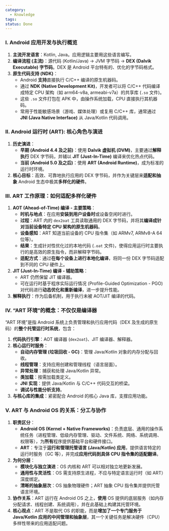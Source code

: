 ```yaml
---
category:
  - Knowledge
tags: 
status: Done
---
```

### I. Android 应用开发与执行概览

1. **主流开发语言**：Kotlin, Java。应用逻辑主要用这些语言编写。
2. **编译流程 (主流)**：源代码 (Kotlin/Java) -> JVM 字节码 -> **DEX (Dalvik Executable) 字节码**。DEX 是 Android 平台特有的、优化的字节码格式。
3. **原生代码支持 (NDK)**：
    - Android **支持**直接执行 C/C++ 编译的原生机器码。
    - 通过 **NDK (Native Development Kit)**，开发者可以将 C/C++ 代码编译成特定 CPU 架构（如 arm64-v8a, armeabi-v7a）的共享库 (`.so` 文件)。
    - 这些 `.so` 文件打包在 APK 中，由操作系统加载，CPU 直接执行其机器码。
    - 常用于性能敏感场景（游戏、媒体处理）或复用 C/C++ 库，通常通过 **JNI (Java Native Interface)** 从 Java/Kotlin 代码调用。

### II. Android 运行时 (ART): 核心角色与演进

1. **历史演进**：
    - **早期 (Android 4.4 及之前)**：使用 **Dalvik 虚拟机 (DVM)**，主要通过**解释执行** DEX 字节码，并辅以 **JIT (Just-In-Time)** 编译来优化热点代码。
    - **当前 (Android 5.0 及之后)**：使用 **ART (Android Runtime)**，成为标准的运行时环境。
2. **核心目标**：高效、可靠地执行应用的 DEX 字节码，并作为关键层来**适配和抽象** Android 生态中极其**多样化的硬件**。

### III. ART 工作原理：如何适配多样化硬件

1. **AOT (Ahead-of-Time) 编译 - 主要策略**：
    - **时机与地点**：在应用**安装到用户设备时**或设备空闲时进行。
    - **过程**：ART 内的 `dex2oat` 工具读取通用的 DEX 字节码，并将其**编译成针对当前设备特定 CPU 架构的原生机器码**。
    - **设备感知**：ART 知道当前设备的 CPU 指令集（如 ARMv7, ARMv8-A 64 位等）。
    - **结果**：生成针对性优化过的本地代码 (`.oat` 文件)，使得应用运行时主要执行的是高效的原生指令，而非解释字节码。
    - **适配方式**：通过**在每个设备上进行本地化编译**，将同一份 DEX 字节码适配到不同的 CPU 硬件上。
2. **JIT (Just-In-Time) 编译 - 辅助策略**：
    - ART 仍然保留 JIT 编译器。
    - 可在运行时基于程序实际运行情况 (Profile-Guided Optimization - PGO) 对代码进行**动态优化和重新编译**，进一步提升性能。
3. **解释执行**：作为后备机制，用于执行未被 AOT/JIT 编译的代码。

### IV. “ART 环境”的概念：不仅仅是编译器

“ART 环境”是指 Android 系统上负责管理和执行应用代码（DEX 及生成的原生码）的**整个托管运行时系统**，包含：

1. **代码执行引擎**：AOT 编译器 (`dex2oat`)、JIT 编译器、解释器。
2. **核心运行时服务**：
    - **自动内存管理 (垃圾回收 - GC)**：管理 Java/Kotlin 对象的内存分配与回收。
    - **线程管理**：支持应用创建和管理线程（语言层面）。
    - **异常处理**：捕获和处理 Java/Kotlin 异常。
    - **类加载**：按需加载类定义。
    - **JNI 实现**：提供 Java/Kotlin 与 C/C++ 代码交互的桥梁。
    - **调试与性能分析支持**。
3. **与核心库的集成**：紧密配合 Android 的核心 Java 库，支撑应用功能。

### V. ART 与 Android OS 的关系：分工与协作

1. **职责区分**：
    - **Android OS (Kernel + Native Frameworks)**：负责底层、通用的操作系统任务（进程管理、低级内存管理、驱动、文件系统、网络、系统调用、权限等），为**所有**程序提供基础平台和硬件接口。
    - **ART**：专注于**运行和管理托管语言 (Java/Kotlin) 应用**，提供语言特定的运行时服务（GC 等），并完成**应用代码到具体 CPU 指令集的适配翻译**。
2. **为何分层**：
    - **模块化与独立演进**：OS 内核和 ART 可以相对独立地更新发展。
    - **通用性与灵活性**：OS 需支持原生进程，不应与特定语言运行时（如 ART）深度绑定。
    - **清晰的抽象层次**：OS 抽象物理硬件；ART 抽象 CPU 指令集并提供托管语言环境。
3. **协作关系**：ART 运行在 Android OS 之上，**使用** OS 提供的底层服务（如内存分配请求、线程创建、系统调用），并在此基础上构建其托管环境。
4. **核心观点**：ART 不是取代 OS 的职能，而是**增加了一个专门服务于 Java/Kotlin 应用的中间管理和抽象层**，其一个关键任务是解决硬件（CPU）多样性带来的应用适配问题。
